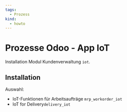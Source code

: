 ```yaml
---
tags:
  - Prozess
kind:
  - howto
---
```

# Prozesse Odoo - App IoT
Installation Modul Kundenverwaltung `iot`.

## Installation

Auswahl:
* IoT-Funktionen für Arbeitsaufträge `mrp_workorder_iot`
* IoT for Delivery`delivery_iot`